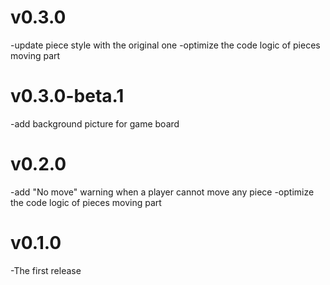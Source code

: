 # v0.3.0
-update piece style with the original one
-optimize the code logic of pieces moving part
# v0.3.0-beta.1
-add background picture for game board
# v0.2.0
-add "No move" warning when a player cannot move any piece
-optimize the code logic of pieces moving part
# v0.1.0
-The first release